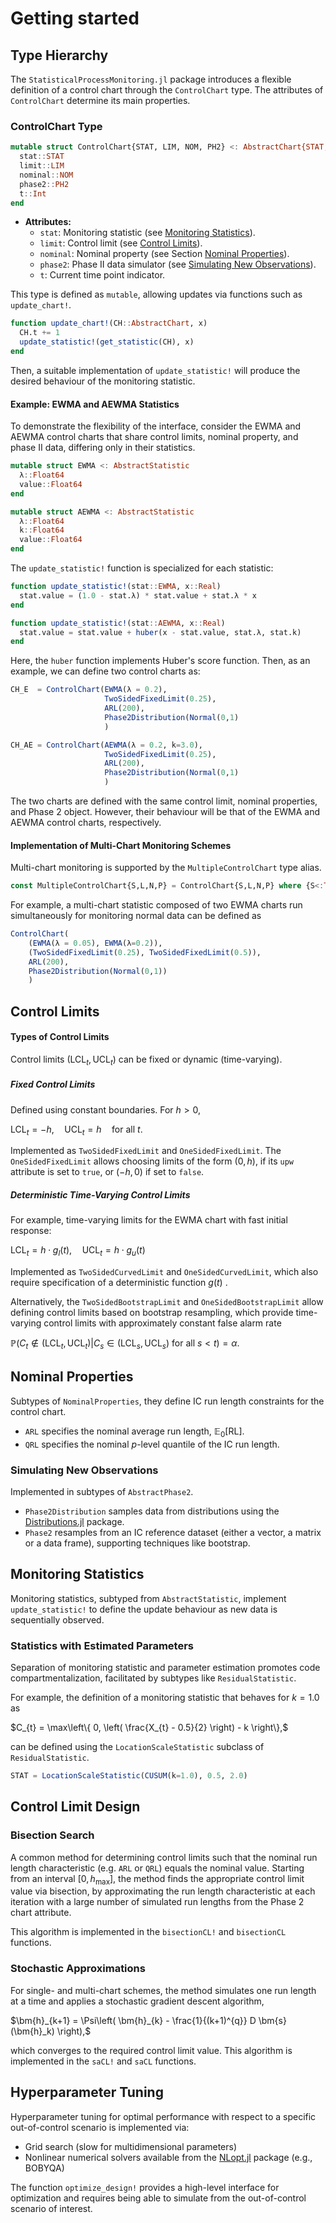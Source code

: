 # Getting started

## Type Hierarchy

The `StatisticalProcessMonitoring.jl` package introduces a flexible definition of a control chart through the `ControlChart` type. The attributes of `ControlChart` determine its main properties.

### ControlChart Type
```julia
mutable struct ControlChart{STAT, LIM, NOM, PH2} <: AbstractChart{STAT, LIM, NOM, PH2}
  stat::STAT
  limit::LIM
  nominal::NOM
  phase2::PH2
  t::Int
end
```
- **Attributes:**
  - `stat`: Monitoring statistic (see [Monitoring Statistics](#Monitoring-Statistics)).
  - `limit`: Control limit (see [Control Limits](#Control-Limits)).
  - `nominal`: Nominal property (see Section [Nominal Properties](#Nominal-Properties)).
  - `phase2`: Phase II data simulator (see [Simulating New Observations](#Simulating-New-Observations)).
  - `t`: Current time point indicator.

This type is defined as `mutable`, allowing updates via functions such as `update_chart!`.

```julia
function update_chart!(CH::AbstractChart, x)
  CH.t += 1
  update_statistic!(get_statistic(CH), x)
end
```

Then, a suitable implementation of `update_statistic!` will produce the desired behaviour of the monitoring statistic.

#### Example: EWMA and AEWMA Statistics

To demonstrate the flexibility of the interface, consider the EWMA and AEWMA control charts that share control limits, nominal property, and phase II data, differing only in their statistics.

```julia
mutable struct EWMA <: AbstractStatistic 
  λ::Float64
  value::Float64
end
```
```julia
mutable struct AEWMA <: AbstractStatistic 
  λ::Float64
  k::Float64
  value::Float64
end
```
The `update_statistic!` function is specialized for each statistic:
```julia
function update_statistic!(stat::EWMA, x::Real)
  stat.value = (1.0 - stat.λ) * stat.value + stat.λ * x
end

function update_statistic!(stat::AEWMA, x::Real)
  stat.value = stat.value + huber(x - stat.value, stat.λ, stat.k)
end
```
Here, the `huber` function implements Huber's score function.
Then, as an example, we can define two control charts as:

```julia
CH_E  = ControlChart(EWMA(λ = 0.2),
                     TwoSidedFixedLimit(0.25),
                     ARL(200),
                     Phase2Distribution(Normal(0,1)
                     )

CH_AE = ControlChart(AEWMA(λ = 0.2, k=3.0),
                     TwoSidedFixedLimit(0.25),
                     ARL(200),
                     Phase2Distribution(Normal(0,1)
                     )
```

The two charts are defined with the same control limit, nominal properties, and Phase 2 object. However, their behaviour will be that of the EWMA and AEWMA control charts, respectively.

#### Implementation of Multi-Chart Monitoring Schemes

Multi-chart monitoring is supported by the `MultipleControlChart` type alias.
```julia
const MultipleControlChart{S,L,N,P} = ControlChart{S,L,N,P} where {S<:Tuple,L<:Tuple,N,P}
```

For example, a multi-chart statistic composed of two EWMA charts run simultaneously for monitoring normal data can be defined as

```julia
ControlChart(
    (EWMA(λ = 0.05), EWMA(λ=0.2)),
    (TwoSidedFixedLimit(0.25), TwoSidedFixedLimit(0.5)),
    ARL(200),
    Phase2Distribution(Normal(0,1))
    )
```

## Control Limits

#### Types of Control Limits

Control limits $(\text{LCL}_t, \text{UCL}_t)$ can be fixed or dynamic (time-varying).

##### Fixed Control Limits

Defined using constant boundaries. For $h > 0$,

$\text{LCL}_t = -h, \quad \text{UCL}_t = h \quad \text{for all  } t.$


Implemented as `TwoSidedFixedLimit` and `OneSidedFixedLimit`. The `OneSidedFixedLimit` allows choosing limits of the form $(0, h)$, if its `upw` attribute is set to `true`, or $(-h, 0)$ if set to `false`.

##### Deterministic Time-Varying Control Limits

For example, time-varying limits for the EWMA chart with fast initial response:

$\text{LCL}_t = h \cdot g_l(t), \quad \text{UCL}_t = h \cdot g_u(t)$

Implemented as `TwoSidedCurvedLimit` and `OneSidedCurvedLimit`, which also require specification of a deterministic function $g(t)$ .

Alternatively, the `TwoSidedBootstrapLimit` and `OneSidedBootstrapLimit` allow defining control limits based on bootstrap resampling, which provide time-varying control limits with approximately constant false alarm rate

$\mathbb{P}(C_{t} \not\in (\text{LCL}_t, \text{UCL}_t) | C_{s} \in (\text{LCL}_s, \text{UCL}_s)  \text{ for all } s < t) = \alpha.$ 


## Nominal Properties

Subtypes of `NominalProperties`, they define IC run length constraints for the control chart.
- `ARL` specifies the nominal average run length, $\mathbb{E}_0[\text{RL}]$.
- `QRL` specifies the nominal $p$-level quantile of the IC run length.

### Simulating New Observations

Implemented in subtypes of `AbstractPhase2`.
- `Phase2Distribution` samples data from distributions using the [Distributions.jl](https://github.com/JuliaStats/Distributions.jl) package.
- `Phase2` resamples from an IC reference dataset (either a vector, a matrix or a data frame), supporting techniques like bootstrap.

## Monitoring Statistics

Monitoring statistics, subtyped from `AbstractStatistic`, implement `update_statistic!` to define the update behaviour as new data is sequentially observed.

### Statistics with Estimated Parameters

Separation of monitoring statistic and parameter estimation promotes code compartmentalization, facilitated by subtypes like `ResidualStatistic`.

For example, the definition of a monitoring statistic that behaves for $k = 1.0$ as

$C_{t} = \max\left\{ 0, \left( \frac{X_{t} - 0.5}{2} \right) - k \right\},$

can be defined using the `LocationScaleStatistic` subclass of `ResidualStatistic`.

```julia
STAT = LocationScaleStatistic(CUSUM(k=1.0), 0.5, 2.0)
```

## Control Limit Design

### Bisection Search

A common method for determining control limits such that the nominal run length characteristic (e.g. `ARL` or `QRL`) equals the nominal value.
Starting from an interval $[0, h_\text{max}]$, the method finds the appropriate control limit value via bisection, by approximating the run length characteristic at each iteration with a large number of simulated run lengths from the Phase 2 chart attribute.

This algorithm is implemented in the `bisectionCL!` and `bisectionCL` functions.

### Stochastic Approximations

For single- and multi-chart schemes, the method simulates one run length at a time and applies a stochastic gradient descent algorithm,

$\bm{h}_{k+1} = \Psi\left( \bm{h}_{k} - \frac{1}{(k+1)^{q}} D \bm{s}(\bm{h}_k) \right),$

which converges to the required control limit value. 
This algorithm is implemented in the `saCL!` and `saCL` functions.

## Hyperparameter Tuning

Hyperparameter tuning for optimal performance with respect to a specific out-of-control scenario is implemented via:

- Grid search (slow for multidimensional parameters)
- Nonlinear numerical solvers available from the [NLopt.jl](https://github.com/JuliaOpt/NLopt.jl) package (e.g., BOBYQA)

The function `optimize_design!` provides a high-level interface for optimization and requires being able to simulate from the out-of-control scenario of interest.
